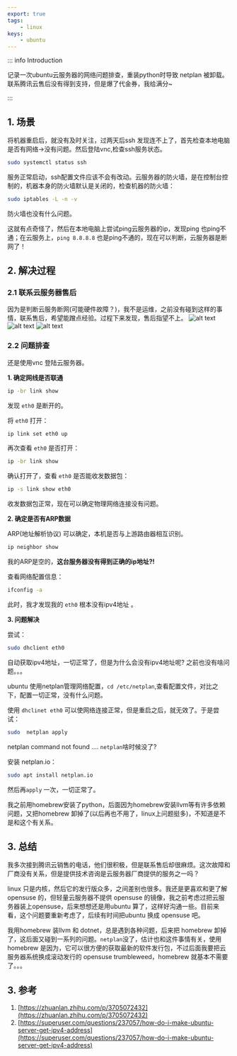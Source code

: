 ```yaml
---
export: true
tags:
    - linux
keys:
    - ubuntu
---
```


::: info Introduction

记录一次ubuntu云服务器的网络问题排查，重装python时导致 netplan 被卸载。联系腾讯云售后没有得到支持，但是爆了代金券，我给满分~

:::

## 1. 场景

将机器重启后，就没有及时关注，过两天后ssh 发现连不上了，首先检查本地电脑是否有网络->没有问题。然后登陆vnc,检查ssh服务状态。

```bash
sudo systemctl status ssh
```

服务正常启动，ssh配置文件应该不会有改动。云服务器的防火墙，是在控制台控制的，机器本身的防火墙默认是关闭的，检查机器的防火墙：

```bash
sudo iptables -L -n -v 
```

防火墙也没有什么问题。

这就有点奇怪了，然后在本地电脑上尝试ping云服务器的ip，发现ping 也ping不通；在云服务上，`ping 8.8.8.8` 也是ping不通的，现在可以判断，云服务器是断网了！

## 2. 解决过程

### 2.1 联系云服务器售后

因为是判断云服务断网(可能硬件故障？)，我不是运维，之前没有碰到这样的事情，联系售后，希望能蹭点经验。过程下来发现，售后指望不上。
![alt text](image.png)
![alt text](image-2.png)
![alt text](image-1.png)

### 2.2 问题排查

还是使用vnc 登陆云服务器。

**1. 确定网线是否联通**

```bash
ip -br link show
```

发现 `eth0` 是断开的。

将 `eth0` 打开：

```bash
ip link set eth0 up
```

再次查看 `eth0` 是否打开：

```bash
ip -br link show
```

确认打开了，查看 `eth0` 是否能收发数据包：

```bash
ip -s link show eth0
```
收发数据包正常，现在可以确定物理网络连接没有问题。

**2. 确定是否有ARP数据**

ARP(地址解析协议)  可以确定，本机是否与上游路由器相互识别。

```bash
ip neighbor show
```

我的ARP是空的，**这台服务器没有得到正确的ip地址?!**

查看网络配置信息：

```bash
ifconfig -a
```

此时，我才发现我的 `eth0` 根本没有ipv4地址 。

**3. 问题解决**

尝试：

```bash
sudo dhclient eth0
```

自动获取ipv4地址，一切正常了，但是为什么会没有ipv4地址呢? 之前也没有啥问题。。。

ubuntu 使用netplan管理网络配置，`cd /etc/netplan`,查看配置文件，对比之下，配置一切正常，没有什么问题。

使用 `dhclinet eth0` 可以使网络连接正常，但是重启之后，就无效了。于是尝试：

```bash
sudo  netplan apply 
```

netplan command not found ....   `netplan`啥时候没了?

安装 netplan.io：

```bash
sudo apt install netplan.io 
```

然后再`apply` 一次，一切正常了。

我之前用homebrew安装了python，后面因为homebrew安装llvm等有许多依赖问题，又把homebrew  卸掉了(以后再也不用了，linux上问题挺多)，不知道是不是和这个有关系。 

## 3. 总结

我多次接到腾讯云销售的电话，他们很积极，但是联系售后却很麻烦。这次故障和厂商没有关系，但是提供技术咨询是云服务器厂商提供的服务之一吗？

linux 只是内核，然后它的发行版众多，之间差别也很多。我还是更喜欢和更了解opensuse 的，但轻量云服务器不提供 opensuse 的镜像，我之前考虑过把云服务器装上opensuse，后来想想还是用ubuntu 算了，这样好沟通一些。目前来看，这个问题要重新考虑了，后续有时间把ubuntu 换成 opensuse 吧。

我用homebrew 装llvm 和 dotnet，总是遇到各种问题，后来把 homebrew 卸掉了，这后面又碰到一系列的问题。`netplan`没了，估计也和这件事情有关，使用homebrew 是因为，它可以很方便的获取最新的软件发行包，不过后面我要把云服务器系统换成滚动发行的 opensuse trumbleweed，homebrew 就基本不需要了。。。

## 3. 参考

1. [https://zhuanlan.zhihu.com/p/3705072432](https://zhuanlan.zhihu.com/p/3705072432)
2. [https://superuser.com/questions/237057/how-do-i-make-ubuntu-server-get-ipv4-address](https://superuser.com/questions/237057/how-do-i-make-ubuntu-server-get-ipv4-address)
